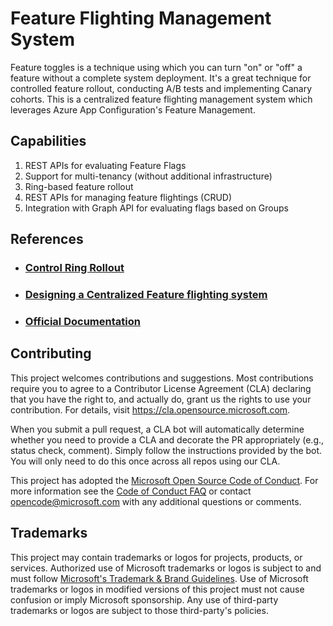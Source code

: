 # Feature Flighting Management System
Feature toggles is a technique using which you can turn "on" or "off" a feature without a complete system deployment. It's a great technique for controlled feature rollout, conducting A/B tests and implementing Canary cohorts.
This is a centralized feature flighting management system which leverages Azure App Configuration's Feature Management.

## Capabilities
1. REST APIs for evaluating Feature Flags
2. Support for multi-tenancy (without additional infrastructure)
3. Ring-based feature rollout
4. REST APIs for managing feature flightings (CRUD)
5. Integration with Graph API for evaluating flags based on Groups

## References
- ### [Control Ring Rollout](https://www.devcompost.com/post/control-rollout-1)
- ### [Designing a Centralized Feature flighting system](https://www.devcompost.com/post/control-rollout-2)
- ### [Official Documentation](https://github.com/microsoft/FeatureFlightingManagement/wiki)

## Contributing

This project welcomes contributions and suggestions.  Most contributions require you to agree to a
Contributor License Agreement (CLA) declaring that you have the right to, and actually do, grant us
the rights to use your contribution. For details, visit https://cla.opensource.microsoft.com.

When you submit a pull request, a CLA bot will automatically determine whether you need to provide
a CLA and decorate the PR appropriately (e.g., status check, comment). Simply follow the instructions
provided by the bot. You will only need to do this once across all repos using our CLA.

This project has adopted the [Microsoft Open Source Code of Conduct](https://opensource.microsoft.com/codeofconduct/).
For more information see the [Code of Conduct FAQ](https://opensource.microsoft.com/codeofconduct/faq/) or
contact [opencode@microsoft.com](mailto:opencode@microsoft.com) with any additional questions or comments.

## Trademarks

This project may contain trademarks or logos for projects, products, or services. Authorized use of Microsoft 
trademarks or logos is subject to and must follow 
[Microsoft's Trademark & Brand Guidelines](https://www.microsoft.com/en-us/legal/intellectualproperty/trademarks/usage/general).
Use of Microsoft trademarks or logos in modified versions of this project must not cause confusion or imply Microsoft sponsorship.
Any use of third-party trademarks or logos are subject to those third-party's policies.
